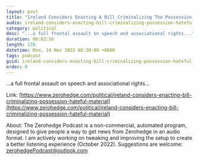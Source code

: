```yaml
---
layout: post
title: "Ireland Considers Enacting A Bill Criminalizing The Possession Of Hateful Material"
audio: ireland-considers-enacting-bill-criminalizing-possession-hateful-material-0
category: political
desc: "...a full frontal assault on speech and associational rights..."
duration: 00:02:56
length: 176
datetime: Mon, 14 Nov 2022 08:30:00 +0000
tags: podcast
guid: ireland-considers-enacting-bill-criminalizing-possession-hateful-material-0
order: 0
---
```

...a full frontal assault on speech and associational rights...

Link: [https://www.zerohedge.com/political/ireland-considers-enacting-bill-criminalizing-possession-hateful-material](https://www.zerohedge.com/political/ireland-considers-enacting-bill-criminalizing-possession-hateful-material)

About: The Zerohedge Podcast is a non-commercial, automated program, designed to give people a way to get news from Zerohedge in an audio format.  I am actively working on tweaking and improving the setup to create a better listening experience (October 2022).  Suggestions are welcome: [zerohedgePodcast@outlook.com](mailto:zerohedgePodcast@outlook.com)